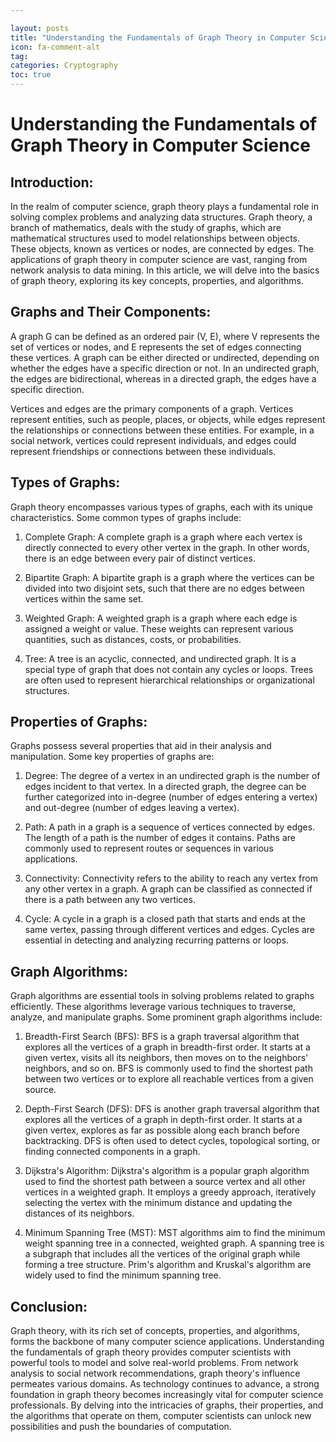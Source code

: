 ```yaml
---

layout: posts
title: "Understanding the Fundamentals of Graph Theory in Computer Science"
icon: fa-comment-alt
tag:      
categories: Cryptography
toc: true
---
```




# Understanding the Fundamentals of Graph Theory in Computer Science

## Introduction:
In the realm of computer science, graph theory plays a fundamental role in solving complex problems and analyzing data structures. Graph theory, a branch of mathematics, deals with the study of graphs, which are mathematical structures used to model relationships between objects. These objects, known as vertices or nodes, are connected by edges. The applications of graph theory in computer science are vast, ranging from network analysis to data mining. In this article, we will delve into the basics of graph theory, exploring its key concepts, properties, and algorithms.

## Graphs and Their Components:
A graph G can be defined as an ordered pair (V, E), where V represents the set of vertices or nodes, and E represents the set of edges connecting these vertices. A graph can be either directed or undirected, depending on whether the edges have a specific direction or not. In an undirected graph, the edges are bidirectional, whereas in a directed graph, the edges have a specific direction.

Vertices and edges are the primary components of a graph. Vertices represent entities, such as people, places, or objects, while edges represent the relationships or connections between these entities. For example, in a social network, vertices could represent individuals, and edges could represent friendships or connections between these individuals.

## Types of Graphs:
Graph theory encompasses various types of graphs, each with its unique characteristics. Some common types of graphs include:

1. Complete Graph: A complete graph is a graph where each vertex is directly connected to every other vertex in the graph. In other words, there is an edge between every pair of distinct vertices.

2. Bipartite Graph: A bipartite graph is a graph where the vertices can be divided into two disjoint sets, such that there are no edges between vertices within the same set.

3. Weighted Graph: A weighted graph is a graph where each edge is assigned a weight or value. These weights can represent various quantities, such as distances, costs, or probabilities.

4. Tree: A tree is an acyclic, connected, and undirected graph. It is a special type of graph that does not contain any cycles or loops. Trees are often used to represent hierarchical relationships or organizational structures.

## Properties of Graphs:
Graphs possess several properties that aid in their analysis and manipulation. Some key properties of graphs are:

1. Degree: The degree of a vertex in an undirected graph is the number of edges incident to that vertex. In a directed graph, the degree can be further categorized into in-degree (number of edges entering a vertex) and out-degree (number of edges leaving a vertex).

2. Path: A path in a graph is a sequence of vertices connected by edges. The length of a path is the number of edges it contains. Paths are commonly used to represent routes or sequences in various applications.

3. Connectivity: Connectivity refers to the ability to reach any vertex from any other vertex in a graph. A graph can be classified as connected if there is a path between any two vertices.

4. Cycle: A cycle in a graph is a closed path that starts and ends at the same vertex, passing through different vertices and edges. Cycles are essential in detecting and analyzing recurring patterns or loops.

## Graph Algorithms:
Graph algorithms are essential tools in solving problems related to graphs efficiently. These algorithms leverage various techniques to traverse, analyze, and manipulate graphs. Some prominent graph algorithms include:

1. Breadth-First Search (BFS): BFS is a graph traversal algorithm that explores all the vertices of a graph in breadth-first order. It starts at a given vertex, visits all its neighbors, then moves on to the neighbors' neighbors, and so on. BFS is commonly used to find the shortest path between two vertices or to explore all reachable vertices from a given source.

2. Depth-First Search (DFS): DFS is another graph traversal algorithm that explores all the vertices of a graph in depth-first order. It starts at a given vertex, explores as far as possible along each branch before backtracking. DFS is often used to detect cycles, topological sorting, or finding connected components in a graph.

3. Dijkstra's Algorithm: Dijkstra's algorithm is a popular graph algorithm used to find the shortest path between a source vertex and all other vertices in a weighted graph. It employs a greedy approach, iteratively selecting the vertex with the minimum distance and updating the distances of its neighbors.

4. Minimum Spanning Tree (MST): MST algorithms aim to find the minimum weight spanning tree in a connected, weighted graph. A spanning tree is a subgraph that includes all the vertices of the original graph while forming a tree structure. Prim's algorithm and Kruskal's algorithm are widely used to find the minimum spanning tree.

## Conclusion:
Graph theory, with its rich set of concepts, properties, and algorithms, forms the backbone of many computer science applications. Understanding the fundamentals of graph theory provides computer scientists with powerful tools to model and solve real-world problems. From network analysis to social network recommendations, graph theory's influence permeates various domains. As technology continues to advance, a strong foundation in graph theory becomes increasingly vital for computer science professionals. By delving into the intricacies of graphs, their properties, and the algorithms that operate on them, computer scientists can unlock new possibilities and push the boundaries of computation.